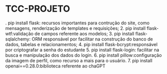# TCC-PROJETO
 
. pip install flask: recursos importantes para contrução do site, como mensagens,
renderização de templates e requisições;
2. pip install flask-wtf:validação de campos referente aos modelos;
3. pip install flask-sqlalchemy: ORM responsável por facilitar na construção do
banco de dados, tabelas e relacionamentos;
4. pip install flask-bcrypt:responsável por criptografar a senha do estudante
5. pip install flask-login: facilitar na busca e manipulação dos dados do login.
6. pip install pillow:configuração da imagem de perfil, como recurso a mais para o
usuário.
7. pip install openai==0.28.0:biblioteca referente ao chaGPT
